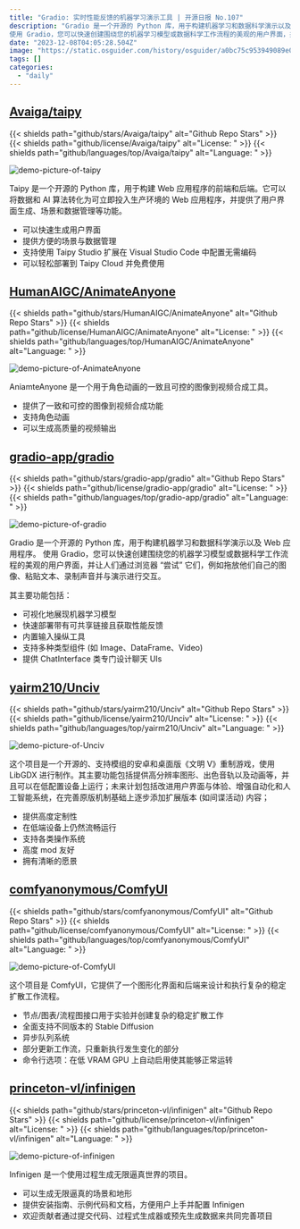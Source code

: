 ```yaml
---
title: "Gradio: 实时性能反馈的机器学习演示工具 | 开源日报 No.107"
description: "Gradio 是一个开源的 Python 库，用于构建机器学习和数据科学演示以及 Web 应用程序。
使用 Gradio，您可以快速创建围绕您的机器学习模型或数据科学工作流程的美观的用户界面，并让人们通过浏览器 “尝试” 它们，例如拖放他们自己的图像、粘贴文本、录制声音并与演示进行交互。"
date: "2023-12-08T04:05:28.504Z"
image: "https://static.osguider.com/history/osguider/a0bc75c953949089e0af033a15a3f79f.png"
tags: []
categories:
  - "daily"
---
```


## [Avaiga/taipy](https://github.com/Avaiga/taipy)

{{< shields path="github/stars/Avaiga/taipy" alt="Github Repo Stars" >}} {{< shields path="github/license/Avaiga/taipy" alt="License: " >}} {{< shields path="github/languages/top/Avaiga/taipy" alt="Language: " >}}

![demo-picture-of-taipy](https://static.osguider.com/history/2023/c7e2cde019b506c28bf44794e07a17d6.gif)

Taipy 是一个开源的 Python 库，用于构建 Web 应用程序的前端和后端。它可以将数据和 AI 算法转化为可立即投入生产环境的 Web 应用程序，并提供了用户界面生成、场景和数据管理等功能。

- 可以快速生成用户界面
- 提供方便的场景与数据管理
- 支持使用 Taipy Studio 扩展在 Visual Studio Code 中配置无需编码
- 可以轻松部署到 Taipy Cloud 并免费使用

## [HumanAIGC/AnimateAnyone](https://github.com/HumanAIGC/AnimateAnyone)

{{< shields path="github/stars/HumanAIGC/AnimateAnyone" alt="Github Repo Stars" >}} {{< shields path="github/license/HumanAIGC/AnimateAnyone" alt="License: " >}} {{< shields path="github/languages/top/HumanAIGC/AnimateAnyone" alt="Language: " >}}

![demo-picture-of-AnimateAnyone](https://static.osguider.com/history/2023/11e1c168442ac7228958ae06b7544b30.png)

AniamteAnyone 是一个用于角色动画的一致且可控的图像到视频合成工具。

- 提供了一致和可控的图像到视频合成功能
- 支持角色动画
- 可以生成高质量的视频输出

## [gradio-app/gradio](https://github.com/gradio-app/gradio)

{{< shields path="github/stars/gradio-app/gradio" alt="Github Repo Stars" >}} {{< shields path="github/license/gradio-app/gradio" alt="License: " >}} {{< shields path="github/languages/top/gradio-app/gradio" alt="Language: " >}}

![demo-picture-of-gradio](https://static.osguider.com/history/osguider/0e66b326954734367ba7da5a6a8ef1a5.jpeg)

Gradio 是一个开源的 Python 库，用于构建机器学习和数据科学演示以及 Web 应用程序。
使用 Gradio，您可以快速创建围绕您的机器学习模型或数据科学工作流程的美观的用户界面，并让人们通过浏览器 “尝试” 它们，例如拖放他们自己的图像、粘贴文本、录制声音并与演示进行交互。

其主要功能包括：

- 可视化地展现机器学习模型
- 快速部署带有可共享链接且获取性能反馈
- 内置输入操纵工具
- 支持多种类型组件 (如 Image、DataFrame、Video)
- 提供 ChatInterface 类专门设计聊天 UIs

## [yairm210/Unciv](https://github.com/yairm210/Unciv)

{{< shields path="github/stars/yairm210/Unciv" alt="Github Repo Stars" >}} {{< shields path="github/license/yairm210/Unciv" alt="License: " >}} {{< shields path="github/languages/top/yairm210/Unciv" alt="Language: " >}}

![demo-picture-of-Unciv](https://static.osguider.com/history/2023/fdaac7c8062cc7b84badf3f1f329bcd1.png)

这个项目是一个开源的、支持模组的安卓和桌面版《文明 V》重制游戏，使用 LibGDX 进行制作。其主要功能包括提供高分辨率图形、出色音轨以及动画等，并且可以在低配置设备上运行；未来计划包括改进用户界面与体验、增强自动化和人工智能系统，在完善原版机制基础上逐步添加扩展版本 (如间谍活动) 内容；

- 提供高度定制性
- 在低端设备上仍然流畅运行
- 支持各类操作系统
- 高度 mod 友好
- 拥有清晰的愿景

## [comfyanonymous/ComfyUI](https://github.com/comfyanonymous/ComfyUI)

{{< shields path="github/stars/comfyanonymous/ComfyUI" alt="Github Repo Stars" >}} {{< shields path="github/license/comfyanonymous/ComfyUI" alt="License: " >}} {{< shields path="github/languages/top/comfyanonymous/ComfyUI" alt="Language: " >}}

![demo-picture-of-ComfyUI](https://static.osguider.com/history/osguider/277183809cad76c37849c1f033a55241.png)

这个项目是 ComfyUI，它提供了一个图形化界面和后端来设计和执行复杂的稳定扩散工作流程。

- 节点/图表/流程图接口用于实验并创建复杂的稳定扩散工作
- 全面支持不同版本的 Stable Diffusion
- 异步队列系统
- 部分更新工作流，只重新执行发生变化的部分
- 命令行选项：在低 VRAM GPU 上自动启用使其能够正常运转

## [princeton-vl/infinigen](https://github.com/princeton-vl/infinigen)

{{< shields path="github/stars/princeton-vl/infinigen" alt="Github Repo Stars" >}} {{< shields path="github/license/princeton-vl/infinigen" alt="License: " >}} {{< shields path="github/languages/top/princeton-vl/infinigen" alt="Language: " >}}

![demo-picture-of-infinigen](https://static.osguider.com/history/osguider/b2a21c5f03f950098f9f2f9f668c6ca4.png)

Infinigen 是一个使用过程生成无限逼真世界的项目。

- 可以生成无限逼真的场景和地形
- 提供安装指南、示例代码和文档，方便用户上手并配置 Infinigen
- 欢迎贡献者通过提交代码、过程式生成器或预先生成数据来共同完善项目

